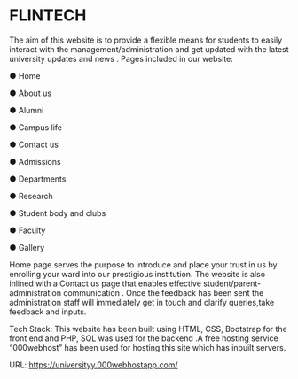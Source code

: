 # FLINTECH

The aim of this website is to provide a flexible means for students  to easily interact with the management/administration and get updated with the latest university updates and news . 
Pages included in our website:

●	Home

●	About us

●	Alumni

●	Campus life

●	Contact us

●	Admissions

●	Departments

●	Research

●	Student body and clubs

●	Faculty

●	Gallery

Home page serves the purpose to introduce and place your trust in us by enrolling your ward into our prestigious institution. 
The website is also inlined with a Contact us page that enables effective student/parent-administration communication . Once the feedback has been sent the administration staff will immediately get in touch and clarify  queries,take feedback and inputs. 

Tech Stack: This website has been built using HTML, CSS, Bootstrap for the front end and PHP, SQL was used for the backend .A free hosting service “000webhost” has been used  for hosting this site which has inbuilt servers. 

URL: https://universityy.000webhostapp.com/
